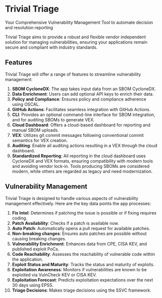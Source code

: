 # Trivial Triage

Your Comprehensive Vulnerability Management Tool to automate decision and resolution reporting

Trivial Triage aims to provide a robust and flexible vendor independent solution for managing vulnerabilities, ensuring your applications remain secure and compliant with industry standards.

## Features

Trivial Triage will offer a range of features to streamline vulnerability management:

1.    **SBOM CycloneDX**: The app takes input data from an SBOM CycloneDX.
2.    **Data Enrichment**: Users can add optional API keys to enrich their data.
3.    **Policy and Compliance**: Ensures policy and compliance adherence using OSCAL.
4.    **GitHub Actions**: Facilitates seamless integration with GitHub Actions.
5.    **CLI**: Provides an optional command-line interface for SBOM integration, and for auditing SBOMs to generate VEX.
6.    **Cloud Dashboard**: Offers a cloud-based dashboard for reporting and manual SBOM uploads.
7.    **VEX**: Utilizes git commit messages following conventional commit semantics for VEX creation.
8.    **Auditing**: Enable all auditing actions resulting in a VEX through the cloud dashboard.
10.    **Standardized Reporting**: All reporting in the cloud dashboard uses CycloneDX and VEX formats, ensuring compatibility with modern tools and avoiding vendor lock-in. Tools producing SBOMs are considered modern, while others are regarded as legacy and need modernization.

## Vulnerability Management

Trivial Triage is designed to handle various aspects of vulnerability management effectively. Here are the key data points the app processes:

1.    **Fix Intel**: Determines if patching the issue is possible or if fixing requires coding.
2.    **Patch Availability**: Checks if a patch is available now.
3.    **Auto Patch**: Automatically opens a pull request for available patches.
4.    **Non-breaking changes**: Ensures auto patches are possible without causing breaking changes.
5.    **Vulnerability Enrichment**: Enhances data from CPE, CISA KEV, and published exploit PoCs.
6.    **Code Reachability**: Assesses the reachability of vulnerable code within the application.
7.    **Exploit Status and Maturity**: Tracks the status and maturity of exploits.
8.    **Exploitation Awareness**: Monitors if vulnerabilities are known to be exploited via VulnCheck KEV or CISA KEV.
9.    **Exploitation Forecast**: Predicts exploitation expectations over the next 30 days using EPSS.
10.    **Triage Decisions**: Makes triage decisions using the SSVC framework.
